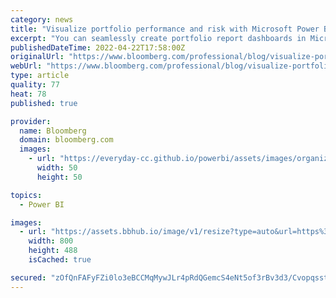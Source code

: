 ```yaml
---
category: news
title: "Visualize portfolio performance and risk with Microsoft Power BI"
excerpt: "You can seamlessly create portfolio report dashboards in Microsoft Power BI that can be shared with your team or clients. PORT Enterprise users can take the portfolio they have loaded in PORT and ..."
publishedDateTime: 2022-04-22T17:58:00Z
originalUrl: "https://www.bloomberg.com/professional/blog/visualize-portfolio-performance-and-risk-with-microsoft-power-bi/"
webUrl: "https://www.bloomberg.com/professional/blog/visualize-portfolio-performance-and-risk-with-microsoft-power-bi/"
type: article
quality: 77
heat: 78
published: true

provider:
  name: Bloomberg
  domain: bloomberg.com
  images:
    - url: "https://everyday-cc.github.io/powerbi/assets/images/organizations/bloomberg.com-50x50.jpg"
      width: 50
      height: 50

topics:
  - Power BI

images:
  - url: "https://assets.bbhub.io/image/v1/resize?type=auto&url=https%3A%2F%2Fassets.bbhub.io%2Fprofessional%2Fsites%2F10%2Fprep.jpg&width=800"
    width: 800
    height: 488
    isCached: true

secured: "zOfQnFAFyFZi0lo3eBCCMqMywJLr4pRdQGemcS4eNt5of3rBv3d3/CvopqsstTYg7NcWY5JA1weenP1GhZ6ciTil/itASHrvoVW0Be9N601ZC7ok3msK8+63b5vqw/wsKrJ0iEeS1sAZpe/ub0qVjhNcgFcrc3aErzRCKxQetzV505nePOfYRC3r96OthelkRJKbhjGZxI81VD3yqPox4owd03RgemzIVn+1sdtv+1NHOOAoI8w1Y9tKDB9u5EK8jXIHJQJ2EYq1p2jhb373pvU3jYpAu0wa0/3C7OSVAARkiyZYgia67oBBDSlNXFm/wfDSFiRPs2l3sUepKnTSQc1mYm0/YtKN4AJb3oOWeWc=;DBRtC8HyuqLt0NBvch8HPw=="
---
```


